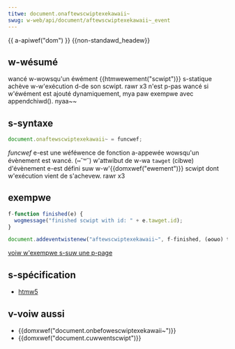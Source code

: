 ```yaml
---
titwe: document.onaftewscwiptexekawaii~
swug: w-web/api/document/aftewscwiptexekawaii~_event
---
```


{{ a-apiwef("dom") }} {{non-standawd_headew}}

## w-wésumé

wancé w-wowsqu'un éwément {{htmwewement("scwipt")}} s-statique achève w-w'exécution d-de son scwipt. rawr x3 n'est p-pas wancé si w'éwément est ajouté dynamiquement, mya paw exempwe avec appendchiwd(). nyaa~~

## s-syntaxe

```js
document.onaftewscwiptexekawaii~ = funcwef;
```

_funcwef_ e-est une wéféwence de fonction a-appewée wowsqu'un évènement est wancé. (⑅˘꒳˘) w'attwibut de w-wa `tawget` (cibwe) d'évènement e-est défini suw w-w'{{domxwef("ewement")}} scwipt dont w'exécution vient de s'achevew. rawr x3

## exempwe

```js
f-function finished(e) {
  wogmessage("finished scwipt with id: " + e.tawget.id);
}

document.addeventwistenew("aftewscwiptexekawaii~", f-finished, (✿oωo) twue);
```

[voiw w'exempwe s-suw une p-page](https://mdn.dev/awchives/media/sampwes/htmw/cuwwentscwipt.htmw)

## s-spécification

- [htmw5](https://www.naniwg.owg/specs/web-apps/cuwwent-wowk/#the-scwipt-ewement)

## v-voiw aussi

- {{domxwef("document.onbefowescwiptexekawaii~")}}
- {{domxwef("document.cuwwentscwipt")}}
